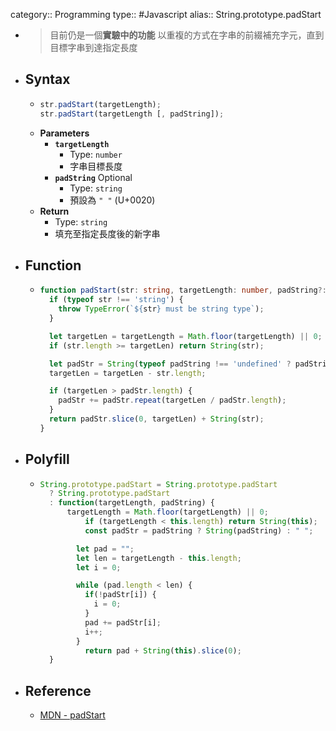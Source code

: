 category:: Programming
type:: #Javascript
alias:: String.prototype.padStart

- > 目前仍是一個**實驗中的功能**
  以重複的方式在字串的前綴補充字元，直到目標字串到達指定長度
- ## Syntax
	- ```js
	  str.padStart(targetLength);
	  str.padStart(targetLength [, padString]);
	  ```
	- **Parameters**
		- **`targetLength`**
			- Type: `number`
			- 字串目標長度
		- **`padString`** <span class="badge">Optional</span>
			- Type: `string`
			- 預設為 `" "` (U+0020)
	- **Return**
		- Type: `string`
		- 填充至指定長度後的新字串
- ## Function
	- ```ts
	  function padStart(str: string, targetLength: number, padString?: string) {
	    if (typeof str !== 'string') {
	      throw TypeError(`${str} must be string type`);
	    }
	  
	    let targetLen = targetLength = Math.floor(targetLength) || 0;
	    if (str.length >= targetLen) return String(str);
	  
	    let padStr = String(typeof padString !== 'undefined' ? padString : ' ');
	    targetLen = targetLen - str.length;
	  
	    if (targetLen > padStr.length) {
	      padStr += padStr.repeat(targetLen / padStr.length);
	    }
	    return padStr.slice(0, targetLen) + String(str);
	  }
	  ```
- ## Polyfill
	- ```js
	  String.prototype.padStart = String.prototype.padStart
	    ? String.prototype.padStart
	    : function(targetLength, padString) {
	  		targetLength = Math.floor(targetLength) || 0;
	    		if (targetLength < this.length) return String(this);
	    		const padStr = padString ? String(padString) : " ";
	  
	          let pad = "";
	          let len = targetLength - this.length;
	          let i = 0;
	  
	          while (pad.length < len) {
	            if(!padStr[i]) {
	              i = 0;
	            }
	            pad += padStr[i];
	            i++;
	          }
	    		return pad + String(this).slice(0);
	  	}
	  ```
- ## Reference
	- [MDN - padStart](https://developer.mozilla.org/zh-TW/docs/Web/JavaScript/Reference/Global_Objects/String/padStart)